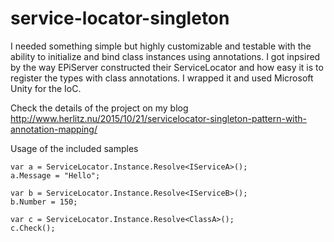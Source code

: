 # service-locator-singleton
I needed something simple but highly customizable and testable with the ability to initialize and bind class instances using annotations. I got inpsired by the way EPiServer constructed their ServiceLocator and how easy it is to register the types with class annotations. I wrapped it and used Microsoft Unity for the IoC.

Check the details of the project on my blog http://www.herlitz.nu/2015/10/21/servicelocator-singleton-pattern-with-annotation-mapping/

Usage of the included samples

    var a = ServiceLocator.Instance.Resolve<IServiceA>();
    a.Message = "Hello";
    
    var b = ServiceLocator.Instance.Resolve<IServiceB>();
    b.Number = 150;
    
    var c = ServiceLocator.Instance.Resolve<ClassA>();
    c.Check();

